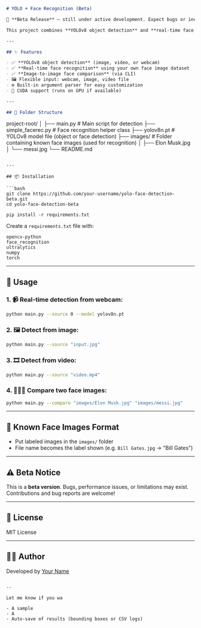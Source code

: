 
```markdown
# YOLO + Face Recognition (Beta)

🚧 **Beta Release** — still under active development. Expect bugs or incomplete features.

This project combines **YOLOv8 object detection** and **real-time face recognition** using `face_recognition` for multi-modal AI-powered computer vision.

---

## ✨ Features

- ✅ **YOLOv8 object detection** (image, video, or webcam)
- ✅ **Real-time face recognition** using your own face image dataset
- ✅ **Image-to-image face comparison** (via CLI)
- 🖼️ Flexible input: webcam, image, video file
- ⚙️ Built-in argument parser for easy customization
- 🧠 CUDA support (runs on GPU if available)

---

## 📁 Folder Structure

```

project-root/
│
├── main.py                 # Main script for detection
├── simple\_facerec.py       # Face recognition helper class
├── yolov8n.pt              # YOLOv8 model file (object or face detection)
├── images/                 # Folder containing known face images (used for recognition)
│   ├── Elon Musk.jpg
│   └── messi.jpg
└── README.md

````

---

## 📦 Installation

```bash
git clone https://github.com/your-username/yolo-face-detection-beta.git
cd yolo-face-detection-beta

pip install -r requirements.txt
````

Create a `requirements.txt` file with:

```
opencv-python
face_recognition
ultralytics
numpy
torch
```

---

## 🚀 Usage

### 1. 📹 Real-time detection from webcam:

```bash
python main.py --source 0 --model yolov8n.pt
```

### 2. 🖼 Detect from image:

```bash
python main.py --source "input.jpg"
```

### 3. 🎞 Detect from video:

```bash
python main.py --source "video.mp4"
```

### 4. 🧑‍🤝‍🧑 Compare two face images:

```bash
python main.py --compare "images/Elon Musk.jpg" "images/messi.jpg"
```

---

## 🧠 Known Face Images Format

* Put labeled images in the `images/` folder
* File name becomes the label shown (e.g. `Bill Gates.jpg` → "Bill Gates")

---

## ⚠️ Beta Notice

This is a **beta version**. Bugs, performance issues, or limitations may exist. Contributions and bug reports are welcome!

---

## 📜 License

MIT License

---

## 🙋‍♂️ Author

Developed by [Your Name](https://github.com/your-username)

```

--

Let me know if you wa

- A sample 
- A 
- Auto-save of results (bounding boxes or CSV logs)


```
